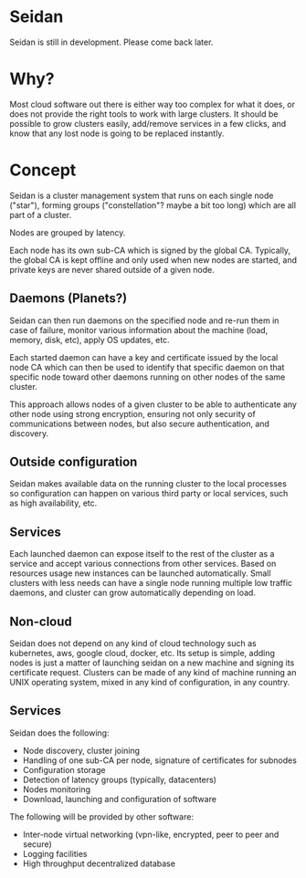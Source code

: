 # Seidan

Seidan is still in development. Please come back later.

# Why?

Most cloud software out there is either way too complex for what it does,
or does not provide the right tools to work with large clusters. It should be
possible to grow clusters easily, add/remove services in a few clicks,
and know that any lost node is going to be replaced instantly.

# Concept

Seidan is a cluster management system that runs on each single node ("star"),
forming groups ("constellation"? maybe a bit too long) which are all part of
a cluster.

Nodes are grouped by latency.

Each node has its own sub-CA which is signed by the global CA. Typically, the
global CA is kept offline and only used when new nodes are started, and private
keys are never shared outside of a given node.

## Daemons (Planets?)

Seidan can then run daemons on the specified node and re-run them in case of
failure, monitor various information about the machine (load, memory, disk,
etc), apply OS updates, etc.

Each started daemon can have a key and certificate issued by the local node CA
which can then be used to identify that specific daemon on that specific node
toward other daemons running on other nodes of the same cluster.

This approach allows nodes of a given cluster to be able to authenticate any
other node using strong encryption, ensuring not only security of
communications between nodes, but also secure authentication, and discovery.

## Outside configuration

Seidan makes available data on the running cluster to the local processes so
configuration can happen on various third party or local services, such as
high availability, etc.

## Services

Each launched daemon can expose itself to the rest of the cluster as a service
and accept various connections from other services. Based on resources usage
new instances can be launched automatically. Small clusters with less needs can
have a single node running multiple low traffic daemons, and cluster can grow
automatically depending on load.

## Non-cloud

Seidan does not depend on any kind of cloud technology such as kubernetes,
aws, google cloud, docker, etc. Its setup is simple, adding nodes is just a
matter of launching seidan on a new machine and signing its certificate
request. Clusters can be made of any kind of machine running an UNIX operating
system, mixed in any kind of configuration, in any country.

## Services

Seidan does the following:
* Node discovery, cluster joining
* Handling of one sub-CA per node, signature of certificates for subnodes
* Configuration storage
* Detection of latency groups (typically, datacenters)
* Nodes monitoring
* Download, launching and configuration of software

The following will be provided by other software:
* Inter-node virtual networking (vpn-like, encrypted, peer to peer and secure)
* Logging facilities
* High throughput decentralized database

